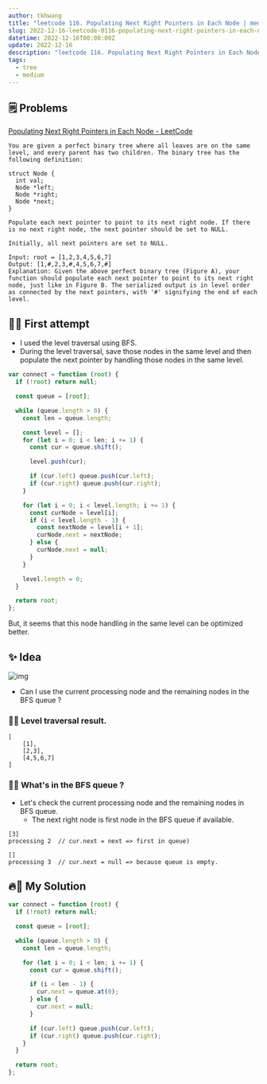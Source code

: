 ```yaml
---
author: tkhwang
title: "leetcode 116. Populating Next Right Pointers in Each Node | medium | tree"
slug: 2022-12-16-leetcode-0116-populating-next-right-pointers-in-each-node
datetime: 2022-12-16T00:00:00Z
update: 2022-12-16
description: "leetcode 116. Populating Next Right Pointers in Each Node | javascript | medium | tree"
tags:
  - tree
  - medium
---
```


## 🗒️ Problems

[Populating Next Right Pointers in Each Node - LeetCode](https://leetcode.com/problems/populating-next-right-pointers-in-each-node/)

```
You are given a perfect binary tree where all leaves are on the same level, and every parent has two children. The binary tree has the following definition:

struct Node {
  int val;
  Node *left;
  Node *right;
  Node *next;
}

Populate each next pointer to point to its next right node. If there is no next right node, the next pointer should be set to NULL.

Initially, all next pointers are set to NULL.
```

```
Input: root = [1,2,3,4,5,6,7]
Output: [1,#,2,3,#,4,5,6,7,#]
Explanation: Given the above perfect binary tree (Figure A), your function should populate each next pointer to point to its next right node, just like in Figure B. The serialized output is in level order as connected by the next pointers, with '#' signifying the end of each level.

```

## 🤔🌲 First attempt

- I used the level traversal using BFS.
- During the level traversal, save those nodes in the same level and then populate the next pointer by handling those nodes in the same level.

```javascript
var connect = function (root) {
  if (!root) return null;

  const queue = [root];

  while (queue.length > 0) {
    const len = queue.length;

    const level = [];
    for (let i = 0; i < len; i += 1) {
      const cur = queue.shift();

      level.push(cur);

      if (cur.left) queue.push(cur.left);
      if (cur.right) queue.push(cur.right);
    }

    for (let i = 0; i < level.length; i += 1) {
      const curNode = level[i];
      if (i < level.length - 1) {
        const nextNode = level[i + 1];
        curNode.next = nextNode;
      } else {
        curNode.next = null;
      }
    }

    level.length = 0;
  }

  return root;
};
```

But, it seems that this node handling in the same level can be optimized better.

## ✨ Idea

![img](https://assets.leetcode.com/uploads/2019/02/14/116_sample.png)

- Can I use the current processing node and the remaining nodes in the BFS queue ?

### 🌲💡 Level traversal result.

```
[
    [1],
    [2,3],
    [4,5,6,7]
]
```

### 🌲💡 What's in the BFS queue ?

- Let's check the current processing node and the remaining nodes in BFS queue.
  - The next right node is first node in the BFS queue if available.

```
[3]
processing 2  // cur.next = next => first in queue)

[]
processing 3  // cur.next = null => because queue is empty.
```

## 🔥🌲 My Solution

```javascript
var connect = function (root) {
  if (!root) return null;

  const queue = [root];

  while (queue.length > 0) {
    const len = queue.length;

    for (let i = 0; i < len; i += 1) {
      const cur = queue.shift();

      if (i < len - 1) {
        cur.next = queue.at(0);
      } else {
        cur.next = null;
      }

      if (cur.left) queue.push(cur.left);
      if (cur.right) queue.push(cur.right);
    }
  }

  return root;
};
```
